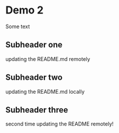 # Demo 2

Some text

## Subheader one

updating the README.md remotely


## Subheader two

updating the README.md locally

## Subheader three
second time updating the README remotely!
